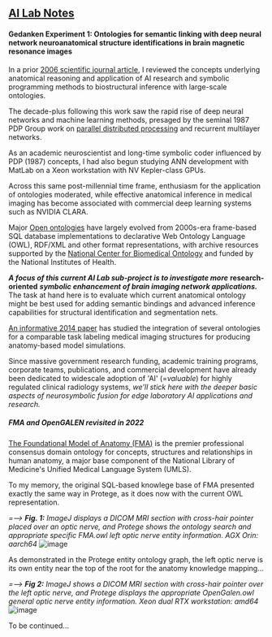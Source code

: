 ## <u>AI Lab Notes</u>

#### **Gedanken Experiment 1:** Ontologies for semantic linking with deep neural network neuroanatomical structure identifications in brain magnetic resonance images


In a prior [2006 scientific journal article](https://anatomypubs.onlinelibrary.wiley.com/doi/10.1002/ar.b.20095), I reviewed the concepts underlying anatomical reasoning and application of AI research and symbolic programming methods to biostructural inference with large-scale ontologies.

The decade-plus following this work saw the rapid rise of deep neural networks and machine learning methods, presaged by the seminal 1987 PDP Group work on [parallel distributed processing](https://mitpress.mit.edu/9780262680530/parallel-distributed-processing/) and recurrent multilayer networks.  

As an academic neuroscientist and long-time symbolic coder influenced by PDP (1987) concepts, I had also begun studying ANN development with MatLab on a Xeon workstation with NV Kepler-class GPUs.

Across this same post-millennial time frame, enthusiasm for the application of ontologies moderated, while effective anatomical inference in medical imaging has become associated with commercial deep learning systems such as NVIDIA CLARA.  

Major [Open ontologies](https://bioportal.bioontology.org) have largely evolved from 2000s-era frame-based SQL database implementations to declarative Web Ontology Language (OWL), RDF/XML and other format representations, with archive resources supported by the [National Center for Biomedical Ontology](https://ncbo.bioontology.org/ncbo-summary) and funded by the National Institutes of Health. 

***A focus of this current AI Lab sub-project is to investigate more*** **research-oriented** ***symbolic enhancement of brain imaging network applications.***  The task at hand here is to evaluate which current anatomical ontology might be best used for adding semantic bindings and advanced inference capabilities for structural identification and segmentation nets.

[An informative 2014 paper](https://reader.elsevier.com/reader/sd/pii/S1532046414001555) has studied the integration of several ontologies for a comparable task labeling medical imaging structures for producing anatomy-based model simulations.

Since massive government research funding, academic training programs, corporate teams, publications, and commercial development have already been dedicated to widescale adoption of 'AI' (=$valuable$) for highly regulated clinical radiology systems, *we'll stick here with the deeper basic aspects of neurosymbolic fusion for edge laboratory AI applications and research.*


##### ***FMA and OpenGALEN revisited in 2022***


[The Foundational Model of Anatomy (FMA)](https://reader.elsevier.com/reader/sd/pii/S0169023X03001253) is the premier professional consensus domain ontology for concepts, structures and relationships in human anatomy, a major base component of the National Library of Medicine's Unified Medical Language System (UMLS). 

To my memory, the original SQL-based knowlege base of FMA presented exactly the same way in Protege, as it does now with the current OWL representation.


 *=--> **Fig. 1:** ImageJ displays a DICOM MRI section with cross-hair pointer placed over an optic nerve, and Protege shows the ontology search and appropriate specific FMA.owl *left optic nerve* entity information.  AGX Orin: aarch64*
![image](https://user-images.githubusercontent.com/71346897/190932716-14f41129-bffe-410e-a4ef-d9179c180775.png)


As demonstrated in the Protege entity ontology graph, the left optic nerve is its own entity near the top of the root for the anatomy knowledge mapping...





 *=--> **Fig 2:** ImageJ shows a DICOM MRI section with cross-hair pointer over the left optic nerve, and Protege displays the appropriate OpenGalen.owl general optic nerve entity information.  Xeon dual RTX workstation: amd64*
![image](https://user-images.githubusercontent.com/71346897/189554214-dd2d7983-48fc-4f83-97c8-c6b2ae4dc975.png)



To be continued...

